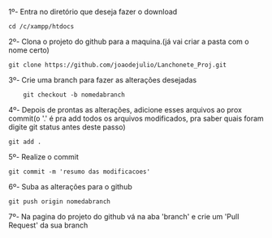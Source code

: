 1º- Entra no diretório que deseja fazer o download
    
    cd /c/xampp/htdocs
    
2º- Clona o projeto do github para a maquina.(já vai criar a pasta com o nome certo)
    
    git clone https://github.com/joaodejulio/Lanchonete_Proj.git
    
3º- Crie uma branch para fazer as alterações desejadas
    
        git checkout -b nomedabranch
    
4º- Depois de prontas as alterações, adicione esses arquivos ao prox commit(o '.' é pra add todos os arquivos modificados, pra saber quais foram digite git status antes deste passo)

    git add . 

5º- Realize o commit

    git commit -m 'resumo das modificacoes'

6º- Suba as alterações para o github

    git push origin nomedabranch
    
7º- Na pagina do projeto do github vá na aba 'branch' e crie um 'Pull Request' da sua branch
